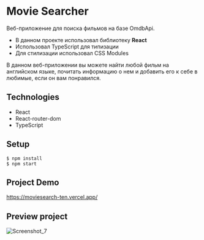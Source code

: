 # Movie Searcher

Веб-приложение для поиска фильмов на базе OmdbApi.
- В данном проекте использовал библиотеку **React**
- Использовал TypeScript для типизации
- Для стилизации использовал CSS Modules

В данном веб-приложении вы можете найти любой фильм на английском языке, почитать информацию о нем и добавить его к себе в любимые, если он вам понравился.

## Technologies

- React 
- React-router-dom
- TypeScript

## Setup

```
$ npm install
$ npm start
```

## Project Demo
https://moviesearch-ten.vercel.app/

## Preview project

![Screenshot_7](https://user-images.githubusercontent.com/102315914/199797961-8e02685f-795a-46fe-8d9f-821277bd78b9.png)
